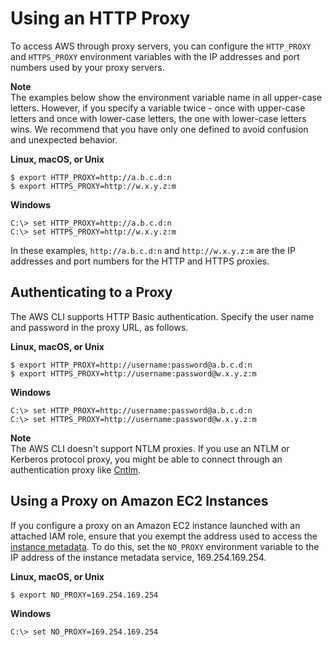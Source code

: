 # Using an HTTP Proxy<a name="cli-configure-proxy"></a>

 To access AWS through proxy servers, you can configure the `HTTP_PROXY` and `HTTPS_PROXY` environment variables with the IP addresses and port numbers used by your proxy servers\.

**Note**  
The examples below show the environment variable name in all upper\-case letters\. However, if you specify a variable twice \- once with upper\-case letters and once with lower\-case letters, the one with lower\-case letters wins\. We recommend that you have only one defined to avoid confusion and unexpected behavior\.

**Linux, macOS, or Unix**

```
$ export HTTP_PROXY=http://a.b.c.d:n
$ export HTTPS_PROXY=http://w.x.y.z:m
```

**Windows**

```
C:\> set HTTP_PROXY=http://a.b.c.d:n
C:\> set HTTPS_PROXY=http://w.x.y.z:m
```

 In these examples, `http://a.b.c.d:n` and `http://w.x.y.z:m` are the IP addresses and port numbers for the HTTP and HTTPS proxies\. 

## Authenticating to a Proxy<a name="cli-configure-proxy-auth"></a>

The AWS CLI supports HTTP Basic authentication\. Specify the user name and password in the proxy URL, as follows\. 

**Linux, macOS, or Unix**

```
$ export HTTP_PROXY=http://username:password@a.b.c.d:n
$ export HTTPS_PROXY=http://username:password@w.x.y.z:m
```

**Windows**

```
C:\> set HTTP_PROXY=http://username:password@a.b.c.d:n
C:\> set HTTPS_PROXY=http://username:password@w.x.y.z:m
```

**Note**  
The AWS CLI doesn't support NTLM proxies\. If you use an NTLM or Kerberos protocol proxy, you might be able to connect through an authentication proxy like [Cntlm](http://cntlm.sourceforge.net)\.

## Using a Proxy on Amazon EC2 Instances<a name="cli-configure-proxy-ec2"></a>

If you configure a proxy on an Amazon EC2 instance launched with an attached IAM role, ensure that you exempt the address used to access the [instance metadata](https://docs.aws.amazon.com/AWSEC2/latest/UserGuide/ec2-instance-metadata.html)\. To do this, set the `NO_PROXY` environment variable to the IP address of the instance metadata service, 169\.254\.169\.254\. 

**Linux, macOS, or Unix**

```
$ export NO_PROXY=169.254.169.254
```

**Windows**

```
C:\> set NO_PROXY=169.254.169.254
```